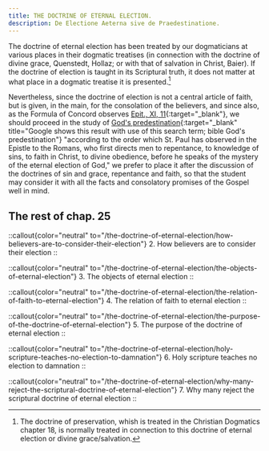```yaml
---
title: THE DOCTRINE OF ETERNAL ELECTION.
description: De Electione Aeterna sive de Praedestinatione.
---
```


The doctrine of eternal election has been treated by our dogmaticians at various places in their dogmatic treatises (in connection with the doctrine of divine grace, Quenstedt, Hollaz; or with that of salvation in Christ, Baier). If the doctrine of election is taught in its Scriptural truth, it does not matter at what place in a dogmatic treatise it is presented.[^1]
 
Nevertheless, since the doctrine of election is not a central article of faith, but is given, in the main, for the consolation of the believers, and since also, as the Formula of Concord observes [Epit., XI, 11](https://boc.confident.faith/ep-xi-0011){:target="_blank"}, we should proceed in the study of [God's predestination](https://www.google.com/search?q=bible+God%27s+predestination&oq=bible+God%27s+predestination&gs_lcrp=EgZjaHJvbWUyBggAEEUYOdIBCDE1MjhqMGo3qAIIsAIB8QWcX-_KwQDe0fEFnF_vysEA3tE&sourceid=chrome&ie=UTF-8){:target="_blank" title="Google shows this result with use of this search term; bible God's predestination"} "according to the order which St. Paul has observed in the Epistle to the Romans, who first directs men to repentance, to knowledge of sins, to faith in Christ, to divine obedience, before he speaks of the mystery of the eternal election of God," we prefer to place it after the discussion of the doctrines of sin and grace, repentance and faith, so that the student may consider it with all the facts and consolatory promises of the Gospel well in mind.

[^1]: The doctrine of preservation, whish is treated in the Christian Dogmatics chapter 18, is normally treated in connection to this doctrine of eternal election or divine grace/salvation.

## The rest of chap. 25

::callout{color="neutral" to="/the-doctrine-of-eternal-election/how-believers-are-to-consider-their-election"}
2. How believers are to consider their election
::

::callout{color="neutral" to="/the-doctrine-of-eternal-election/the-objects-of-eternal-election"}
3. The objects of eternal election
::

::callout{color="neutral" to="/the-doctrine-of-eternal-election/the-relation-of-faith-to-eternal-election"}
4. The relation of faith to eternal election
::

::callout{color="neutral" to="/the-doctrine-of-eternal-election/the-purpose-of-the-doctrine-of-eternal-election"}
5. The purpose of the doctrine of eternal election
::

::callout{color="neutral" to="/the-doctrine-of-eternal-election/holy-scripture-teaches-no-election-to-damnation"}
6. Holy scripture teaches no election to damnation
::

::callout{color="neutral" to="/the-doctrine-of-eternal-election/why-many-reject-the-scriptural-doctrine-of-eternal-election"}
7. Why many reject the scriptural doctrine of eternal election
::
